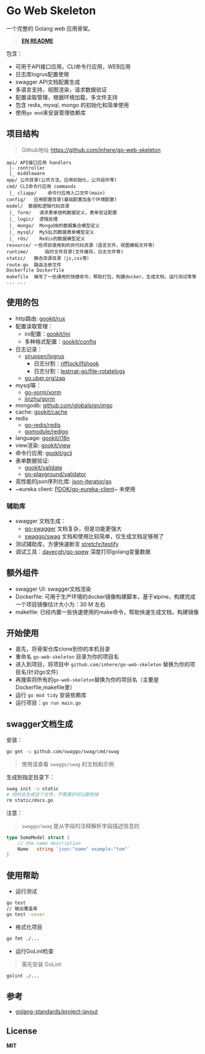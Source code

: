 # Go Web Skeleton

一个完整的 Golang web 应用骨架。

> **[EN README](README.md)**

包含：

- 可用于API接口应用，CLI命令行应用，WEB应用
- 日志库logrus配置使用
- swagger API文档配置生成
- 多语言支持，视图渲染，请求数据验证
- 配置读取管理，根据环境加载，多文件支持
- 包含 redis, mysql, mongo 的初始化和简单使用
- 使用`go mod`来安装管理依赖库

## 项目结构

> Github地址 https://github.com/inhere/go-web-skeleton

```text
api/ API接口应用 handlers
 |- controller
 |_ middleware
app/ 公共目录(公共方法，应用初始化，公共组件等)
cmd/ CLI命令行应用 commands
 |_ cliapp/    命令行应用入口文件(main)
config/   应用配置目录(基础配置加各个环境配置)
model/  数据和逻辑代码目录
 |_ form/   请求表单结构数据定义，表单验证配置
 |_ logic/  逻辑处理
 |_ mongo/  MongoDB的数据集合模型定义
 |_ mysql/  MySQL的数据表单模型定义
 |_ rds/    Redis的数据模型定义
resource/ 一些项目使用到的非代码资源（语言文件，视图模板文件等）
runtime/      临时文件目录(文件缓存，日志文件等)
static/   静态资源目录（js,css等）
route.go  路由注册文件
Dockerfile Dockerfile
makefile  编写了一些通用的快捷命令，帮助打包，构建docker，生成文档，运行测试等等
... ...
```

## 使用的包

- http路由: [gookit/rux](https://github.com/gookit/rux) 
- 配置读取管理：
  - ini配置：[gookit/ini](https://github.com/gookit/ini)
  - 多种格式配置：[gookit/config](https://github.com/gookit/config)
- 日志记录：
  - [sirupsen/logrus](https://github.com/sirupsen/logrus)
    - 日志分割：[rifflock/lfshook](https://github.com/rifflock/lfshook)
    - 日志分割：[lestrrat-go/file-rotatelogs](https://github.com/lestrrat-go/file-rotatelogs)
  - [go.uber.org/zap](https://github.com/uber-go/zap)
- mysql等：
  - [go-xorm/xorm](https://github.com/go-xorm/xorm)
  - [jinzhu/gorm](https://github.com/jinzhu/gorm)
- mongodb: [github.com/globalsign/mgo](https://github.com/globalsign/mgo)
- cache: [gookit/cache](https://github.com/gookit/cache) 
- redis
  - [go-redis/redis](https://github.com/go-redis/redis)
  - [gomodule/redigo](https://github.com/gomodule/redigo/redis)
- language: [gookit/i18n](https://github.com/gookit/i18n)
- view渲染: [gookit/view](https://github.com/gookit/view)
- 命令行应用: [gookit/gcli](https://github.com/gookit/gcli)
- 表单数据验证:
  - [gookit/validate](https://github.com/gookit/validate) 
  - [go-playground/validator](https://github.com/go-playground/validator)
- 高性能的json序列化库: [json-iterator/go](https://github.com/json-iterator/go) 
- ~eureka client: [PDOK/go-eureka-client](https://github.com/PDOK/go-eureka-client)~ 未使用

### 辅助库

- swagger 文档生成：
  - [go-swagger](https://github.com/go-swagger/go-swagger) 文档复杂，但是功能更强大
  - [swaggo/swag](https://github.com/swaggo/swag) 文档和使用比较简单，仅生成文档足够用了
- 测试辅助库，方便快速断言 [stretchr/testify](https://github.com/stretchr/testify)
- 调试工具：[davecgh/go-spew](https://github.com/davecgh/go-spew) 深度打印golang变量数据

## 额外组件

- swagger UI: swagger文档渲染
- Dockerfile: 可用于生产环境的docker镜像构建脚本，基于alpine，构建完成一个项目镜像估计大小为：30 M 左右
- makefile: 已经内置一些快速使用的make命令，帮助快速生成文档，构建镜像

## 开始使用

- 首先，将骨架仓库clone到你的本机目录
- 重命名 `go-web-skeleton` 目录为你的项目名
- 进入到项目，将项目中 `github.com/inhere/go-web-skeleton` 替换为你的项目名(针对go文件)
- 再搜索将所有的`go-web-skeleton`替换为你的项目名（主要是Dockerfile,makefile里）
- 运行 `go mod tidy` 安装依赖库
- 运行项目：`go run main.go`

## swagger文档生成

安装：

```bash
go get -u github.com/swaggo/swag/cmd/swag
```

> 使用请查看 `swaggo/swag` 的文档和示例

生成到指定目录下：

```bash
swag init -o static
# 同时会生成这个文件，不需要的可以删除掉
rm static/docs.go
```

注意：

> `swaggo/swag` 是从字段的注释解析字段描述信息的

```go
type SomeModel struct {
	// the name description
	Name   string `json:"name" example:"tom"`
}	
```

## 使用帮助

- 运行测试

```bash
go test
// 输出覆盖率
go test -cover
```

- 格式化项目

```bash
go fmt ./...
```

- 运行GoLint检查

> 需先安装 GoLint

```bash
golint ./...
```

## 参考

- [golang-standards/project-layout](https://github.com/golang-standards/project-layout)

## License

**MIT**
